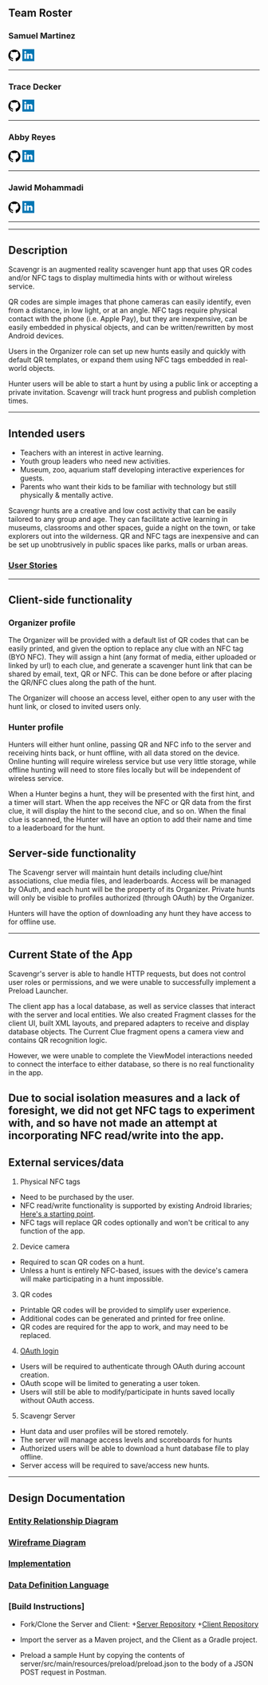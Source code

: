 ## Team Roster

### Samuel Martinez
  
[![GitHub](github.png)](https://github.com/semartinez147)  [![LinkedIn](linkedin.png)](https:/linkedin.com/in/semartinez147)

--- 
 
### Trace Decker

[![GitHub](github.png)](https://github.com/TraceDecker/)  [![LinkedIn](linkedin.png)](https://www.linkedin.com/in/trace-decker-cohort9/)

---
 
### Abby Reyes

[![GitHub](github.png)](https://github.com/mabbyreyes/)  [![LinkedIn](linkedin.png)](https://www.linkedin.com/in/maritzaareyes/)

---
  
### Jawid Mohammadi

[![GitHub](github.png)](https://github.com/Jawidmohammadi/)  [![LinkedIn](linkedin.png)](https://www.linkedin.com/in/jawid-mohammadi/)

---

---

## Description

Scavengr is an augmented reality scavenger hunt app that uses QR codes and/or NFC tags to display multimedia hints with or without wireless service.  

QR codes are simple images that phone cameras can easily identify, even from a distance, in low light, or at an angle.  NFC tags require physical contact with the phone (i.e. Apple Pay), but they are inexpensive, can be easily embedded in physical objects, and can be written/rewritten by most Android devices.  

Users in the Organizer role can set up new hunts easily and quickly with default QR templates, or expand them using NFC tags embedded in real-world objects.  

Hunter users will be able to start a hunt by using a public link or accepting a private invitation.  Scavengr will track hunt progress and publish completion times.

---

## Intended users

* Teachers with an interest in active learning.
* Youth group leaders who need new activities.
* Museum, zoo, aquarium staff developing interactive experiences for guests.
* Parents who want their kids to be familiar with technology but still physically & mentally active.

Scavengr hunts are a creative and low cost activity that can be easily tailored to any group and age.  They can facilitate active learning in museums, classrooms and other spaces, guide a night on the town, or take explorers out into the wilderness.  QR and NFC tags are inexpensive and can be set up unobtrusively in public spaces like parks, malls or urban areas.


### [User Stories](user_stories.md)

---

## Client-side functionality

### Organizer profile

The Organizer will be provided with a default list of QR codes that can be easily printed, and given the option to replace any clue with an NFC tag (BYO NFC).  They will assign a hint (any format of media, either uploaded or linked by url) to each clue, and generate a scavenger hunt link that can be shared by email, text, QR or NFC.  This can be done before or after placing the QR/NFC clues along the path of the hunt.

The Organizer will choose an access level, either open to any user with the hunt link, or closed to invited users only.

### Hunter profile

Hunters will either hunt online, passing QR and NFC info to the server and receiving hints back, or hunt offline, with all data stored on the device.  Online hunting will require wireless service but use very little storage, while offline hunting will need to store files locally but will be independent of wireless service.

When a Hunter begins a hunt, they will be presented with the first hint, and a timer will start.  When the app receives the NFC or QR data from the first clue, it will display the  hint to the second clue, and so on.  When the final clue is scanned, the Hunter will have an option to add their name and time to a leaderboard for the hunt.


## Server-side functionality

The Scavengr server will maintain hunt details including clue/hint associations, clue media files, and leaderboards.  Access will be managed by OAuth, and each hunt will be the property of its Organizer.  Private hunts will only be visible to profiles authorized (through OAuth) by the Organizer.

Hunters will have the option of downloading any hunt they have access to for offline use.

---

## Current State of the App

Scavengr's server is able to handle HTTP requests, but does not control user roles or permissions, and we were unable to successfully implement a Preload Launcher.

The client app has a local database, as well as service classes that interact with the server and local entities.  We also created Fragment classes for the client UI, built XML layouts, and prepared adapters to receive and display database objects.  The Current Clue fragment opens a camera view and contains QR recognition logic.

However, we were unable to complete the ViewModel interactions needed to connect the interface to either database, so there is no real functionality in the app.

Due to social isolation measures and a lack of foresight, we did not get NFC tags to experiment with, and so have not made an attempt at incorporating NFC read/write into the app.
---

## External services/data

1. Physical NFC tags 
  * Need to be purchased by the user.
  * NFC read/write functionality is supported by existing Android libraries; [Here's a starting point](https://developer.android.com/guide/topics/connectivity/nfc/nfc).
  * NFC tags will replace QR codes optionally and won't be critical to any function of the app.
  
2. Device camera
  * Required to scan QR codes on a hunt.
  * Unless a hunt is entirely NFC-based, issues with the device's camera will make participating in a hunt impossible.
  
3. QR codes
  * Printable QR codes will be provided to simplify user experience.
  * Additional codes can be generated and printed for free online.
  * QR codes are required for the app to work, and may need to be replaced.
  
4. [OAuth login](https://oauth.net/2/)
  * Users will be required to authenticate through OAuth during account creation.
  * OAuth scope will be limited to generating a user token.
  * Users will still be able to modify/participate in hunts saved locally without OAuth access.
  
5. Scavengr Server 
  * Hunt data and user profiles will be stored remotely.
  * The server will manage access levels and scoreboards for hunts
  * Authorized users will be able to download a hunt database file to play offline.
  * Server access will be required to save/access new hunts.

---

## Design Documentation

### [Entity Relationship Diagram](erd.md)
### [Wireframe Diagram](scavenger-wireframe.md)
### [Implementation](implementation.md)
### [Data Definition Language](ddl.md)

### [Build Instructions]

+ Fork/Clone the Server and Client:
    +[Server Repository](https://github.com/staj-scavengers/server)
    +[Client Repository](https://github.com/staj-scavengers/scavengr-client)

+ Import the server as a Maven project, and the Client as a Gradle project.
+ Preload a sample Hunt by copying the contents of server/src/main/resources/preload/preload.json to the body of a JSON POST request in Postman.